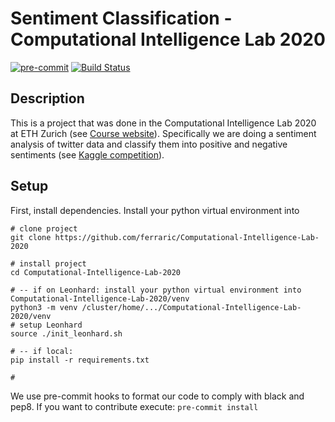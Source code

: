 # Sentiment Classification - Computational Intelligence Lab 2020

[![pre-commit](https://img.shields.io/badge/pre--commit-enabled-brightgreen?logo=pre-commit&logoColor=white)](https://github.com/pre-commit/pre-commit) [![Build Status](https://travis-ci.com/ferraric/Computational-Intelligence-Lab-2020.svg?token=T9puYMxv2xj4sUZv4Vzc&branch=master)](https://travis-ci.com/ferraric/Computational-Intelligence-Lab-2020)

## Description   
This is a project that was done in the Computational Intelligence Lab 2020 at ETH Zurich (see [Course website](http://www.da.inf.ethz.ch/teaching/2020/CIL/)).
Specifically we are doing a sentiment analysis of twitter data and classify them into positive and negative sentiments (see [Kaggle competition](https://www.kaggle.com/c/cil-text-classification-2020)). 

## Setup 
First, install dependencies.
Install your python virtual environment into 
```
# clone project   
git clone https://github.com/ferraric/Computational-Intelligence-Lab-2020   

# install project   
cd Computational-Intelligence-Lab-2020    

# -- if on Leonhard: install your python virtual environment into Computational-Intelligence-Lab-2020/venv
python3 -m venv /cluster/home/.../Computational-Intelligence-Lab-2020/venv
# setup Leonhard
source ./init_leonhard.sh

# -- if local: 
pip install -r requirements.txt

#
 ```  
We use pre-commit hooks to format our code to comply with black and pep8. If you want to contribute execute: 
```pre-commit install```
 
